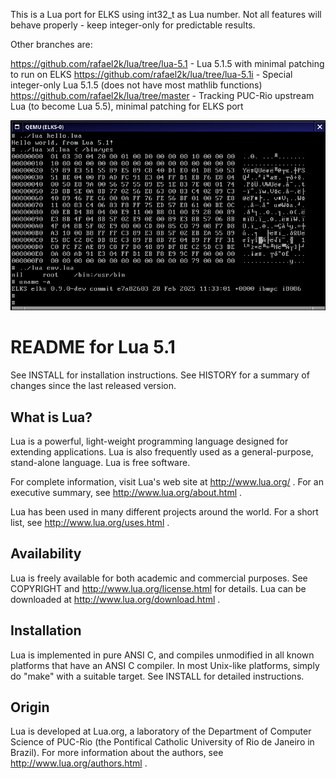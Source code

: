 This is a Lua port for ELKS using int32_t as Lua number.
Not all features will behave properly - keep integer-only for
predictable results.

Other branches are:

https://github.com/rafael2k/lua/tree/lua-5.1 - Lua 5.1.5 with minimal patching to run on ELKS
https://github.com/rafael2k/lua/tree/lua-5.1i - Special integer-only Lua 5.1.5 (does not have most mathlib functions)
https://github.com/rafael2k/lua/tree/master - Tracking PUC-Rio upstream Lua (to become Lua 5.5), minimal patching for ELKS port

![screenshot1](lua-capt.jpg)


# README for Lua 5.1

See INSTALL for installation instructions.
See HISTORY for a summary of changes since the last released version.

## What is Lua?

  Lua is a powerful, light-weight programming language designed for extending
  applications. Lua is also frequently used as a general-purpose, stand-alone
  language. Lua is free software.

  For complete information, visit Lua's web site at http://www.lua.org/ .
  For an executive summary, see http://www.lua.org/about.html .

  Lua has been used in many different projects around the world.
  For a short list, see http://www.lua.org/uses.html .

## Availability

  Lua is freely available for both academic and commercial purposes.
  See COPYRIGHT and http://www.lua.org/license.html for details.
  Lua can be downloaded at http://www.lua.org/download.html .

## Installation

  Lua is implemented in pure ANSI C, and compiles unmodified in all known
  platforms that have an ANSI C compiler. In most Unix-like platforms, simply
  do "make" with a suitable target. See INSTALL for detailed instructions.

## Origin

  Lua is developed at Lua.org, a laboratory of the Department of Computer
  Science of PUC-Rio (the Pontifical Catholic University of Rio de Janeiro
  in Brazil).
  For more information about the authors, see http://www.lua.org/authors.html .

